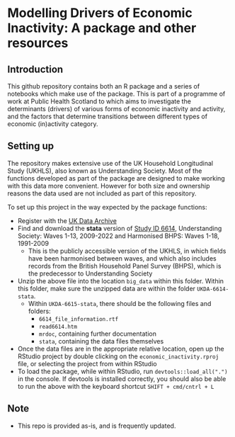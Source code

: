 # Modelling Drivers of Economic Inactivity: A package and other resources

## Introduction

This github repository contains both an R package and a series of notebooks which make use of the package. This is part of a programme of work at Public Health Scotland to which aims to investigate the determinants (drivers) of various forms of economic inactivity and activity, and the factors that determine transitions between different types of economic (in)activity category.

## Setting up

The repository makes extensive use of the UK Household Longitudinal Study (UKHLS), also known as Understanding Society. Most of the functions developed as part of the package are designed to make working with this data more convenient. However for both size and ownership reasons the data used are not included as part of this repository.

To set up this project in the way expected by the package functions:

-   Register with the [UK Data Archive](https://www.data-archive.ac.uk/)
-   Find and download the **stata** version of [Study ID 6614](https://beta.ukdataservice.ac.uk/datacatalogue/studies/study?id=6614), Understanding Society: Waves 1-13, 2009-2022 and Harmonised BHPS: Waves 1-18, 1991-2009
    -   This is the publicly accessible version of the UKHLS, in which fields have been harmonised between waves, and which also includes records from the British Household Panel Survey (BHPS), which is the predecessor to Understanding Society
-   Unzip the above file into the location `big_data` within this folder. Within this folder, make sure the unzipped data are within the folder `UKDA-6614-stata`.
    -   Within `UKDA-6615-stata`, there should be the following files and folders:
        -   `6614_file_information.rtf`
        -   `read6614.htm`
        -   `mrdoc`, containing further documentation 
        -   `stata`, containing the data files themselves
- Once the data files are in the appropriate relative location, open up the RStudio project by double clicking on the `economic_inactivity.rproj` file, or selecting the project from within RStudio
- To load the package, while within RStudio, run `devtools::load_all(".")` in the console. If devtools is installed correctly, you should also be able to run the above with the keyboard shortcut `SHIFT + cmd/cntrl + L` 


## Note

* This repo is provided as-is, and is frequently updated. 
